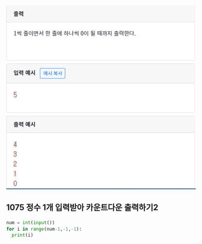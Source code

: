 ![image-20200426161129966](./img/image-20200426161129966.png)

## 1075 	정수 1개 입력받아 카운트다운 출력하기2

```python
num = int(input())
for i in range(num-1,-1,-1):
  print(i)

```

